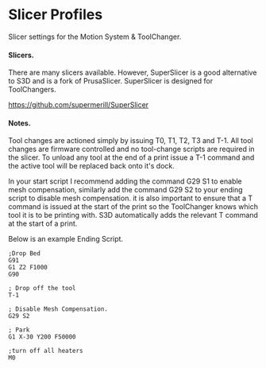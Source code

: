 # Slicer Profiles
Slicer settings for the Motion System &amp; ToolChanger.

#### Slicers.

There are many slicers available. However, SuperSlicer is a good alternative to S3D and is a fork of PrusaSlicer. SuperSlicer is designed for ToolChangers.

https://github.com/supermerill/SuperSlicer

#### Notes.

Tool changes are actioned simply by issuing T0, T1, T2, T3 and T-1. All tool changes are firmware controlled and no tool-change scripts are required in the slicer. To unload any tool at the end of a print issue a T-1 command and the active tool will be replaced back onto it's dock.

In your start script I recommend adding the command G29 S1 to enable mesh compensation, similarly add the command G29 S2 to your ending script to disable mesh compensation. it is also important to ensure that a T command is issued at the start of the print so the ToolChanger knows which tool it is to be printing with. S3D automatically adds the relevant T command at the start of a print.

Below is an example Ending Script.

    ;Drop Bed
    G91
    G1 Z2 F1000
    G90

    ; Drop off the tool
    T-1

    ; Disable Mesh Compensation.
    G29 S2

    ; Park
    G1 X-30 Y200 F50000

    ;turn off all heaters
    M0	
